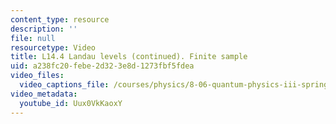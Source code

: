 ```yaml
---
content_type: resource
description: ''
file: null
resourcetype: Video
title: L14.4 Landau levels (continued). Finite sample
uid: a238fc20-febe-2d32-3e8d-1273fbf5fdea
video_files:
  video_captions_file: /courses/physics/8-06-quantum-physics-iii-spring-2018/video-lectures/time-dependent-perturbation-theory/L14-4/Uux0VkKaoxY.vtt
video_metadata:
  youtube_id: Uux0VkKaoxY
---
```

